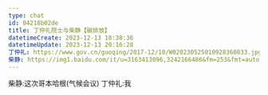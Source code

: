 ```yaml
---
type: chat
id: 04218b02de
title: 丁仲礼院士与柴静【碳排放】
datetimeCreate: 2023-12-13 18:38:36
datetimeUpdate: 2023-12-13 20:16:28
丁仲礼: https://www.gov.cn/guoqing/2017-12/10/W020230525010928360833.jpg
柴静: https://img1.baidu.com/it/u=3163413096,3242166486&fm=253&fmt=auto&app=138&f=JPEG?w=500&h=564
---
```


柴静:这次哥本哈根(气候会议)
丁仲礼:我

